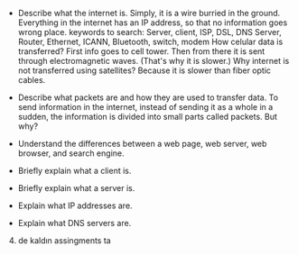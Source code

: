 - Describe what the internet is.
Simply, it is a wire burried in the ground. Everything in the internet has an IP address, so that no information goes wrong place.
keywords to search: Server, client, ISP, DSL, DNS Server, Router, Ethernet, ICANN, Bluetooth, switch, modem
How celular data is transferred?
  First info goes to cell tower. Then from there it is sent through electromagnetic waves. (That's why it is slower.)
Why internet is not transferred using satellites?
  Because it is slower than fiber optic cables.

- Describe what packets are and how they are used to transfer data.
To send information in the internet, instead of sending it as a whole in a sudden, the information is divided into small parts called packets. But why?

- Understand the differences between a web page, web server, web browser, and search engine.

- Briefly explain what a client is.

- Briefly explain what a server is.

- Explain what IP addresses are.

- Explain what DNS servers are.

4. de kaldın assingments ta
